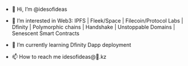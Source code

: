 - 👋 Hi, I’m @idesofideas
- 👀 I’m interested in Web3: IPFS | Fleek/Space | Filecoin/Protocol Labs | Dfinity | Polymorphic chains | Handshake | Unstoppable Domains | Senescent Smart Contracts
- 🌱 I’m currently learning Dfinity Dapp deployment

- 📫 How to reach me idesofideas@🌈.kz

<!---
idesofideas/idesofideas is a ✨ special ✨ repository because its `README.md` (this file) appears on your GitHub profile.
You can click the Preview link to take a look at your changes.
--->
